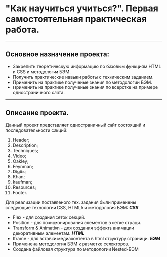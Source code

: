 # **"Как научиться учиться?". Первая самостоятельная практическая работа.**
***
##  Основное назначение проекта:
* Закрепить теоретическую информацию по базовым функциям HTML и CSS и методологии БЭМ.
* Получить практические навыки работы с техническим заданием.
* Применить на практике полученые знания по методологии БЭМ.
* Применить на практике полученые знания по всерстке на примере одностраничного сайта.
***
##  Описание проекта.
Данный проект представляет одностраничный сайт состоящий и последовательности сакций:
1. Header;
2. Description;
3. Techniques;
4. Video;
5. Oakley;
6. Feynman;
7. Digits;
8. Khan;
9. kaufman;
10. Resources;
11. Footer.

Для реализации поставленого тех. задания были применены следующие технологии CSS, HTML5 и методология БЭМ:
 ***CSS***
* Flex - для создания сеток секций.
* Position - для позиционирования элементов в сетке страци. 
* Transform & Animation - для создания эффекта анимации декоративным элементам.
 ***HTML***
* Iframe - для вставки медиаконтента в html структуру страници.
 ***БЭМ***
* Применена методология БЭМ к разметке селекторов.
* Создана файловая структура по методологии Nested-БЭМ


